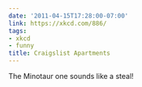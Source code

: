 ```yaml
---
date: '2011-04-15T17:28:00-07:00'
link: https://xkcd.com/886/
tags:
- xkcd
- funny
title: Craigslist Apartments
---
```


The Minotaur one sounds like a steal!
